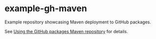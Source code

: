 # example-gh-maven

Example repository showcasing Maven deployment to GitHub packages.

See [Using the GitHub packages Maven repository](https://saker.build/blog/github_packages_maven "Using the GitHub packages Maven repository") for details.
